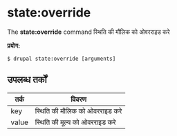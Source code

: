 # state:override
The **state:override** command स्थिति की मौलिक को ओवरराइड करे

**प्रयोग:**
```
$ drupal state:override [arguments] 
```

## उपलब्ध तर्कों  
तर्क | विवरण
---------|-------------
key | स्थिति की मौलिक को ओवरराइड करे
value | स्थिति की मूल्य को ओवरराइड करे
